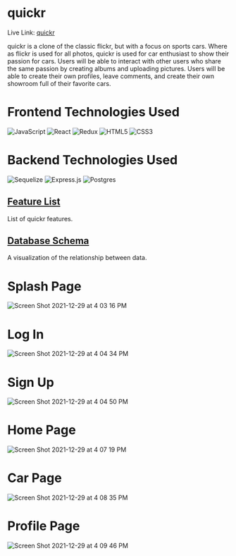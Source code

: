# quickr
Live Link: [quickr](https://quickrr.herokuapp.com/)

quickr is a clone of the classic flickr, but with a focus on sports cars. Where as flickr is used for all photos, quickr is used for car enthusiast to show their passion for cars. Users will be able to interact with other users who share the same passion by creating albums and uploading pictures. Users will be able to create their own profiles, leave comments, and create their own showroom full of their favorite cars.

# Frontend Technologies Used
![JavaScript](https://img.shields.io/badge/javascript-%23323330.svg?style=for-the-badge&logo=javascript&logoColor=%23F7DF1E)
![React](https://img.shields.io/badge/react-%2320232a.svg?style=for-the-badge&logo=react&logoColor=%2361DAFB)
![Redux](https://img.shields.io/badge/redux-%23593d88.svg?style=for-the-badge&logo=redux&logoColor=white)
![HTML5](https://img.shields.io/badge/html5-%23E34F26.svg?style=for-the-badge&logo=html5&logoColor=white)
![CSS3](https://img.shields.io/badge/css3-%231572B6.svg?style=for-the-badge&logo=css3&logoColor=white)

# Backend Technologies Used
![Sequelize](https://img.shields.io/badge/Sequelize-52B0E7?style=for-the-badge&logo=Sequelize&logoColor=white)
![Express.js](https://img.shields.io/badge/express.js-%23404d59.svg?style=for-the-badge&logo=express&logoColor=%2361DAFB)
![Postgres](https://img.shields.io/badge/postgres-%23316192.svg?style=for-the-badge&logo=postgresql&logoColor=white)

## [Feature List](https://github.com/brandonlaursen/quickr/wiki/Feature-List)
List of quickr features.

## [Database Schema](https://github.com/brandonlaursen/quickr/wiki/Database-Schema)
A visualization of the relationship between data.


# Splash Page
![Screen Shot 2021-12-29 at 4 03 16 PM](https://user-images.githubusercontent.com/83096378/147703265-d6a16110-bc7a-46f7-8f96-076b838ede3e.png)

# Log In
![Screen Shot 2021-12-29 at 4 04 34 PM](https://user-images.githubusercontent.com/83096378/147703400-d72e57b1-c052-4f79-95d7-8824b6b6513e.png)

# Sign Up
![Screen Shot 2021-12-29 at 4 04 50 PM](https://user-images.githubusercontent.com/83096378/147703447-c1d02603-60f4-4e95-9fb8-f86131ca6140.png)

# Home Page
![Screen Shot 2021-12-29 at 4 07 19 PM](https://user-images.githubusercontent.com/83096378/147703495-7afb3dd1-934e-4f50-84a8-8e0ed1f696d3.png)

# Car Page
![Screen Shot 2021-12-29 at 4 08 35 PM](https://user-images.githubusercontent.com/83096378/147703567-d6062408-9d7a-4f45-8b77-f595007c3b98.png)

# Profile Page
![Screen Shot 2021-12-29 at 4 09 46 PM](https://user-images.githubusercontent.com/83096378/147703649-0cedb215-df02-48a1-ae7b-0096794e8607.png)

